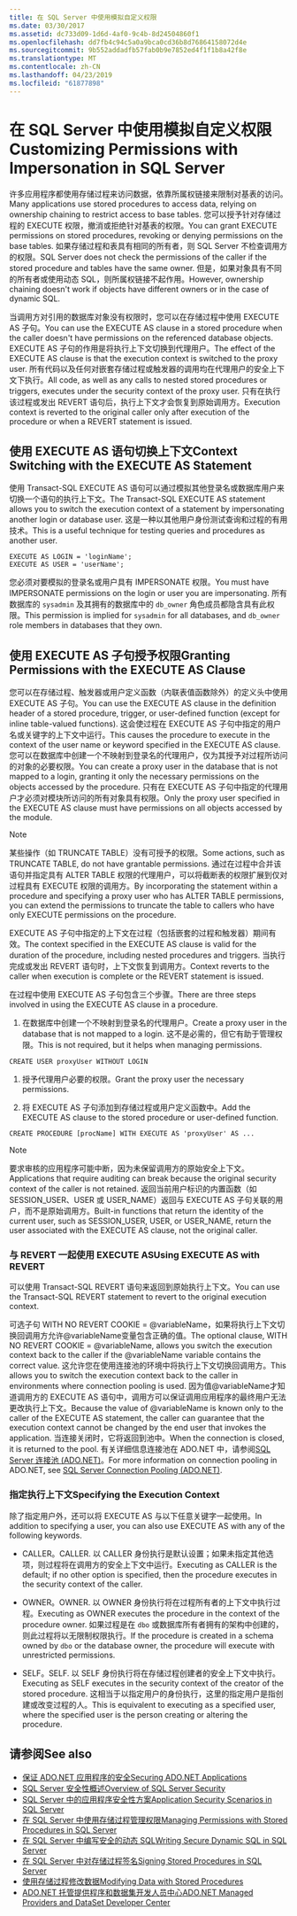 ```yaml
---
title: 在 SQL Server 中使用模拟自定义权限
ms.date: 03/30/2017
ms.assetid: dc733d09-1d6d-4af0-9c4b-8d24504860f1
ms.openlocfilehash: dd7fb4c94c5a0a9bca0cd36b8d76864158072d4e
ms.sourcegitcommit: 9b552addadfb57fab0b9e7852ed4f1f1b8a42f8e
ms.translationtype: MT
ms.contentlocale: zh-CN
ms.lasthandoff: 04/23/2019
ms.locfileid: "61877898"
---
```

# <a name="customizing-permissions-with-impersonation-in-sql-server"></a><span data-ttu-id="07a57-102">在 SQL Server 中使用模拟自定义权限</span><span class="sxs-lookup"><span data-stu-id="07a57-102">Customizing Permissions with Impersonation in SQL Server</span></span>
<span data-ttu-id="07a57-103">许多应用程序都使用存储过程来访问数据，依靠所属权链接来限制对基表的访问。</span><span class="sxs-lookup"><span data-stu-id="07a57-103">Many applications use stored procedures to access data, relying on ownership chaining to restrict access to base tables.</span></span> <span data-ttu-id="07a57-104">您可以授予针对存储过程的 EXECUTE 权限，撤消或拒绝针对基表的权限。</span><span class="sxs-lookup"><span data-stu-id="07a57-104">You can grant EXECUTE permissions on stored procedures, revoking or denying permissions on the base tables.</span></span> <span data-ttu-id="07a57-105">如果存储过程和表具有相同的所有者，则 SQL Server 不检查调用方的权限。</span><span class="sxs-lookup"><span data-stu-id="07a57-105">SQL Server does not check the permissions of the caller if the stored procedure and tables have the same owner.</span></span> <span data-ttu-id="07a57-106">但是，如果对象具有不同的所有者或使用动态 SQL，则所属权链接不起作用。</span><span class="sxs-lookup"><span data-stu-id="07a57-106">However, ownership chaining doesn't work if objects have different owners or in the case of dynamic SQL.</span></span>  
  
 <span data-ttu-id="07a57-107">当调用方对引用的数据库对象没有权限时，您可以在存储过程中使用 EXECUTE AS 子句。</span><span class="sxs-lookup"><span data-stu-id="07a57-107">You can use the EXECUTE AS clause in a stored procedure when the caller doesn't have permissions on the referenced database objects.</span></span> <span data-ttu-id="07a57-108">EXECUTE AS 子句的作用是将执行上下文切换到代理用户。</span><span class="sxs-lookup"><span data-stu-id="07a57-108">The effect of the EXECUTE AS clause is that the execution context is switched to the proxy user.</span></span> <span data-ttu-id="07a57-109">所有代码以及任何对嵌套存储过程或触发器的调用均在代理用户的安全上下文下执行。</span><span class="sxs-lookup"><span data-stu-id="07a57-109">All code, as well as any calls to nested stored procedures or triggers, executes under the security context of the proxy user.</span></span> <span data-ttu-id="07a57-110">只有在执行该过程或发出 REVERT 语句后，执行上下文才会恢复到原始调用方。</span><span class="sxs-lookup"><span data-stu-id="07a57-110">Execution context is reverted to the original caller only after execution of the procedure or when a REVERT statement is issued.</span></span>  
  
## <a name="context-switching-with-the-execute-as-statement"></a><span data-ttu-id="07a57-111">使用 EXECUTE AS 语句切换上下文</span><span class="sxs-lookup"><span data-stu-id="07a57-111">Context Switching with the EXECUTE AS Statement</span></span>  
 <span data-ttu-id="07a57-112">使用 Transact-SQL EXECUTE AS 语句可以通过模拟其他登录名或数据库用户来切换一个语句的执行上下文。</span><span class="sxs-lookup"><span data-stu-id="07a57-112">The Transact-SQL EXECUTE AS statement allows you to switch the execution context of a statement by impersonating another login or database user.</span></span> <span data-ttu-id="07a57-113">这是一种以其他用户身份测试查询和过程的有用技术。</span><span class="sxs-lookup"><span data-stu-id="07a57-113">This is a useful technique for testing queries and procedures as another user.</span></span>  
  
```  
EXECUTE AS LOGIN = 'loginName';  
EXECUTE AS USER = 'userName';  
```  
  
 <span data-ttu-id="07a57-114">您必须对要模拟的登录名或用户具有 IMPERSONATE 权限。</span><span class="sxs-lookup"><span data-stu-id="07a57-114">You must have IMPERSONATE permissions on the login or user you are impersonating.</span></span> <span data-ttu-id="07a57-115">所有数据库的 `sysadmin` 及其拥有的数据库中的 `db_owner` 角色成员都隐含具有此权限。</span><span class="sxs-lookup"><span data-stu-id="07a57-115">This permission is implied for `sysadmin` for all databases, and `db_owner` role members in databases that they own.</span></span>  
  
## <a name="granting-permissions-with-the-execute-as-clause"></a><span data-ttu-id="07a57-116">使用 EXECUTE AS 子句授予权限</span><span class="sxs-lookup"><span data-stu-id="07a57-116">Granting Permissions with the EXECUTE AS Clause</span></span>  
 <span data-ttu-id="07a57-117">您可以在存储过程、触发器或用户定义函数（内联表值函数除外）的定义头中使用 EXECUTE AS 子句。</span><span class="sxs-lookup"><span data-stu-id="07a57-117">You can use the EXECUTE AS clause in the definition header of a stored procedure, trigger, or user-defined function (except for inline table-valued functions).</span></span> <span data-ttu-id="07a57-118">这会使过程在 EXECUTE AS 子句中指定的用户名或关键字的上下文中运行。</span><span class="sxs-lookup"><span data-stu-id="07a57-118">This causes the procedure to execute in the context of the user name or keyword specified in the EXECUTE AS clause.</span></span> <span data-ttu-id="07a57-119">您可以在数据库中创建一个不映射到登录名的代理用户，仅为其授予对过程所访问的对象的必要权限。</span><span class="sxs-lookup"><span data-stu-id="07a57-119">You can create a proxy user in the database that is not mapped to a login, granting it only the necessary permissions on the objects accessed by the procedure.</span></span> <span data-ttu-id="07a57-120">只有在 EXECUTE AS 子句中指定的代理用户才必须对模块所访问的所有对象具有权限。</span><span class="sxs-lookup"><span data-stu-id="07a57-120">Only the proxy user specified in the EXECUTE AS clause must have permissions on all objects accessed by the module.</span></span>  
  
> [!NOTE]
>  <span data-ttu-id="07a57-121">某些操作（如 TRUNCATE TABLE）没有可授予的权限。</span><span class="sxs-lookup"><span data-stu-id="07a57-121">Some actions, such as TRUNCATE TABLE, do not have grantable permissions.</span></span> <span data-ttu-id="07a57-122">通过在过程中合并该语句并指定具有 ALTER TABLE 权限的代理用户，可以将截断表的权限扩展到仅对过程具有 EXECUTE 权限的调用方。</span><span class="sxs-lookup"><span data-stu-id="07a57-122">By incorporating the statement within a procedure and specifying a proxy user who has ALTER TABLE permissions, you can extend the permissions to truncate the table to callers who have only EXECUTE permissions on the procedure.</span></span>  
  
 <span data-ttu-id="07a57-123">EXECUTE AS 子句中指定的上下文在过程（包括嵌套的过程和触发器）期间有效。</span><span class="sxs-lookup"><span data-stu-id="07a57-123">The context specified in the EXECUTE AS clause is valid for the duration of the procedure, including nested procedures and triggers.</span></span> <span data-ttu-id="07a57-124">当执行完成或发出 REVERT 语句时，上下文恢复到调用方。</span><span class="sxs-lookup"><span data-stu-id="07a57-124">Context reverts to the caller when execution is complete or the REVERT statement is issued.</span></span>  
  
 <span data-ttu-id="07a57-125">在过程中使用 EXECUTE AS 子句包含三个步骤。</span><span class="sxs-lookup"><span data-stu-id="07a57-125">There are three steps involved in using the EXECUTE AS clause in a procedure.</span></span>  
  
1. <span data-ttu-id="07a57-126">在数据库中创建一个不映射到登录名的代理用户。</span><span class="sxs-lookup"><span data-stu-id="07a57-126">Create a proxy user in the database that is not mapped to a login.</span></span> <span data-ttu-id="07a57-127">这不是必需的，但它有助于管理权限。</span><span class="sxs-lookup"><span data-stu-id="07a57-127">This is not required, but it helps when managing permissions.</span></span>  
  
```  
CREATE USER proxyUser WITHOUT LOGIN  
```  
  
1. <span data-ttu-id="07a57-128">授予代理用户必要的权限。</span><span class="sxs-lookup"><span data-stu-id="07a57-128">Grant the proxy user the necessary permissions.</span></span>  
  
2. <span data-ttu-id="07a57-129">将 EXECUTE AS 子句添加到存储过程或用户定义函数中。</span><span class="sxs-lookup"><span data-stu-id="07a57-129">Add the EXECUTE AS clause to the stored procedure or user-defined function.</span></span>  
  
```  
CREATE PROCEDURE [procName] WITH EXECUTE AS 'proxyUser' AS ...  
```  
  
> [!NOTE]
>  <span data-ttu-id="07a57-130">要求审核的应用程序可能中断，因为未保留调用方的原始安全上下文。</span><span class="sxs-lookup"><span data-stu-id="07a57-130">Applications that require auditing can break because the original security context of the caller is not retained.</span></span> <span data-ttu-id="07a57-131">返回当前用户标识的内置函数（如 SESSION_USER、USER 或 USER_NAME）返回与 EXECUTE AS 子句关联的用户，而不是原始调用方。</span><span class="sxs-lookup"><span data-stu-id="07a57-131">Built-in functions that return the identity of the current user, such as SESSION_USER, USER, or USER_NAME, return the user associated with the EXECUTE AS clause, not the original caller.</span></span>  
  
### <a name="using-execute-as-with-revert"></a><span data-ttu-id="07a57-132">与 REVERT 一起使用 EXECUTE AS</span><span class="sxs-lookup"><span data-stu-id="07a57-132">Using EXECUTE AS with REVERT</span></span>  
 <span data-ttu-id="07a57-133">可以使用 Transact-SQL REVERT 语句来返回到原始执行上下文。</span><span class="sxs-lookup"><span data-stu-id="07a57-133">You can use the Transact-SQL REVERT statement to revert to the original execution context.</span></span>  
  
 <span data-ttu-id="07a57-134">可选子句 WITH NO REVERT COOKIE = @variableName，如果将执行上下文切换回调用方允许@variableName变量包含正确的值。</span><span class="sxs-lookup"><span data-stu-id="07a57-134">The optional clause, WITH NO REVERT COOKIE = @variableName, allows you switch the execution context back to the caller if the @variableName variable contains the correct value.</span></span> <span data-ttu-id="07a57-135">这允许您在使用连接池的环境中将执行上下文切换回调用方。</span><span class="sxs-lookup"><span data-stu-id="07a57-135">This allows you to switch the execution context back to the caller in environments where connection pooling is used.</span></span> <span data-ttu-id="07a57-136">因为值@variableName才知道调用方的 EXECUTE AS 语句中，调用方可以保证调用应用程序的最终用户无法更改执行上下文。</span><span class="sxs-lookup"><span data-stu-id="07a57-136">Because the value of @variableName is known only to the caller of the EXECUTE AS statement, the caller can guarantee that the execution context cannot be changed by the end user that invokes the application.</span></span> <span data-ttu-id="07a57-137">当连接关闭时，它将返回到池中。</span><span class="sxs-lookup"><span data-stu-id="07a57-137">When the connection is closed, it is returned to the pool.</span></span> <span data-ttu-id="07a57-138">有关详细信息连接池在 ADO.NET 中，请参阅[SQL Server 连接池 (ADO.NET)](../../../../../docs/framework/data/adonet/sql-server-connection-pooling.md)。</span><span class="sxs-lookup"><span data-stu-id="07a57-138">For more information on connection pooling in ADO.NET, see [SQL Server Connection Pooling (ADO.NET)](../../../../../docs/framework/data/adonet/sql-server-connection-pooling.md).</span></span>  
  
### <a name="specifying-the-execution-context"></a><span data-ttu-id="07a57-139">指定执行上下文</span><span class="sxs-lookup"><span data-stu-id="07a57-139">Specifying the Execution Context</span></span>  
 <span data-ttu-id="07a57-140">除了指定用户外，还可以将 EXECUTE AS 与以下任意关键字一起使用。</span><span class="sxs-lookup"><span data-stu-id="07a57-140">In addition to specifying a user, you can also use EXECUTE AS with any of the following keywords.</span></span>  
  
-   <span data-ttu-id="07a57-141">CALLER。</span><span class="sxs-lookup"><span data-stu-id="07a57-141">CALLER.</span></span> <span data-ttu-id="07a57-142">以 CALLER 身份执行是默认设置；如果未指定其他选项，则过程将在调用方的安全上下文中运行。</span><span class="sxs-lookup"><span data-stu-id="07a57-142">Executing as CALLER is the default; if no other option is specified, then the procedure executes in the security context of the caller.</span></span>  
  
-   <span data-ttu-id="07a57-143">OWNER。</span><span class="sxs-lookup"><span data-stu-id="07a57-143">OWNER.</span></span> <span data-ttu-id="07a57-144">以 OWNER 身份执行将在过程所有者的上下文中执行过程。</span><span class="sxs-lookup"><span data-stu-id="07a57-144">Executing as OWNER executes the procedure in the context of the procedure owner.</span></span> <span data-ttu-id="07a57-145">如果过程是在 `dbo` 或数据库所有者拥有的架构中创建的，则此过程将以无限制权限执行。</span><span class="sxs-lookup"><span data-stu-id="07a57-145">If the procedure is created in a schema owned by `dbo` or the database owner, the procedure will execute with unrestricted permissions.</span></span>  
  
-   <span data-ttu-id="07a57-146">SELF。</span><span class="sxs-lookup"><span data-stu-id="07a57-146">SELF.</span></span> <span data-ttu-id="07a57-147">以 SELF 身份执行将在存储过程创建者的安全上下文中执行。</span><span class="sxs-lookup"><span data-stu-id="07a57-147">Executing as SELF executes in the security context of the creator of the stored procedure.</span></span> <span data-ttu-id="07a57-148">这相当于以指定用户的身份执行，这里的指定用户是指创建或改变过程的人。</span><span class="sxs-lookup"><span data-stu-id="07a57-148">This is equivalent to executing as a specified user, where the specified user is the person creating or altering the procedure.</span></span>  
  
## <a name="see-also"></a><span data-ttu-id="07a57-149">请参阅</span><span class="sxs-lookup"><span data-stu-id="07a57-149">See also</span></span>

- [<span data-ttu-id="07a57-150">保证 ADO.NET 应用程序的安全</span><span class="sxs-lookup"><span data-stu-id="07a57-150">Securing ADO.NET Applications</span></span>](../../../../../docs/framework/data/adonet/securing-ado-net-applications.md)
- [<span data-ttu-id="07a57-151">SQL Server 安全性概述</span><span class="sxs-lookup"><span data-stu-id="07a57-151">Overview of SQL Server Security</span></span>](../../../../../docs/framework/data/adonet/sql/overview-of-sql-server-security.md)
- [<span data-ttu-id="07a57-152">SQL Server 中的应用程序安全性方案</span><span class="sxs-lookup"><span data-stu-id="07a57-152">Application Security Scenarios in SQL Server</span></span>](../../../../../docs/framework/data/adonet/sql/application-security-scenarios-in-sql-server.md)
- [<span data-ttu-id="07a57-153">在 SQL Server 中使用存储过程管理权限</span><span class="sxs-lookup"><span data-stu-id="07a57-153">Managing Permissions with Stored Procedures in SQL Server</span></span>](../../../../../docs/framework/data/adonet/sql/managing-permissions-with-stored-procedures-in-sql-server.md)
- [<span data-ttu-id="07a57-154">在 SQL Server 中编写安全的动态 SQL</span><span class="sxs-lookup"><span data-stu-id="07a57-154">Writing Secure Dynamic SQL in SQL Server</span></span>](../../../../../docs/framework/data/adonet/sql/writing-secure-dynamic-sql-in-sql-server.md)
- [<span data-ttu-id="07a57-155">在 SQL Server 中对存储过程签名</span><span class="sxs-lookup"><span data-stu-id="07a57-155">Signing Stored Procedures in SQL Server</span></span>](../../../../../docs/framework/data/adonet/sql/signing-stored-procedures-in-sql-server.md)
- [<span data-ttu-id="07a57-156">使用存储过程修改数据</span><span class="sxs-lookup"><span data-stu-id="07a57-156">Modifying Data with Stored Procedures</span></span>](../../../../../docs/framework/data/adonet/modifying-data-with-stored-procedures.md)
- [<span data-ttu-id="07a57-157">ADO.NET 托管提供程序和数据集开发人员中心</span><span class="sxs-lookup"><span data-stu-id="07a57-157">ADO.NET Managed Providers and DataSet Developer Center</span></span>](https://go.microsoft.com/fwlink/?LinkId=217917)
